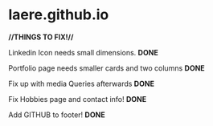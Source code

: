 # laere.github.io


<strong>//THINGS TO FIX!//</strong>

Linkedin Icon needs small dimensions. <strong>DONE</strong>

Portfolio page needs smaller cards and two columns <strong>DONE</strong>

Fix up with media Queries afterwards <strong>DONE</strong>

Fix Hobbies page and contact info! **DONE**

Add GITHUB to footer! **DONE**
